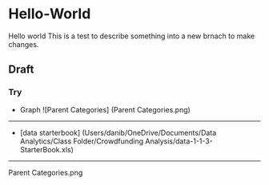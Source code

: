 # Hello-World
Hello world
This is a test to describe something into a new brnach to make changes.
## Draft
### Try
* Graph
![Parent Categories] (Parent Categories.png)
---
- [data starterbook]
(Users/danib/OneDrive/Documents/Data Analytics/Class Folder/Crowdfunding Analysis/data-1-1-3-StarterBook.xls)
---
Parent Categories.png
